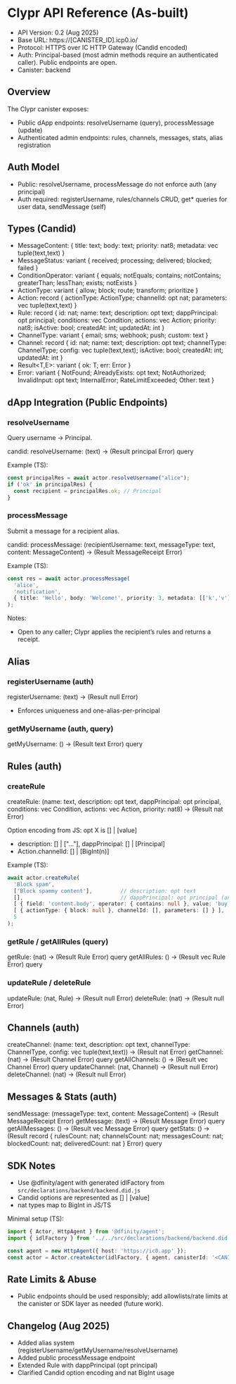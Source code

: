 # Clypr API Reference (As-built)

- API Version: 0.2 (Aug 2025)
- Base URL: https://[CANISTER_ID].icp0.io/
- Protocol: HTTPS over IC HTTP Gateway (Candid encoded)
- Auth: Principal-based (most admin methods require an authenticated caller). Public endpoints are open.
- Canister: backend

## Overview
The Clypr canister exposes:
- Public dApp endpoints: resolveUsername (query), processMessage (update)
- Authenticated admin endpoints: rules, channels, messages, stats, alias registration

## Auth Model
- Public: resolveUsername, processMessage do not enforce auth (any principal)
- Auth required: registerUsername, rules/channels CRUD, get* queries for user data, sendMessage (self)

## Types (Candid)
- MessageContent: { title: text; body: text; priority: nat8; metadata: vec tuple(text,text) }
- MessageStatus: variant { received; processing; delivered; blocked; failed }
- ConditionOperator: variant { equals; notEquals; contains; notContains; greaterThan; lessThan; exists; notExists }
- ActionType: variant { allow; block; route; transform; prioritize }
- Action: record { actionType: ActionType; channelId: opt nat; parameters: vec tuple(text,text) }
- Rule: record { id: nat; name: text; description: opt text; dappPrincipal: opt principal; conditions: vec Condition; actions: vec Action; priority: nat8; isActive: bool; createdAt: int; updatedAt: int }
- ChannelType: variant { email; sms; webhook; push; custom: text }
- Channel: record { id: nat; name: text; description: opt text; channelType: ChannelType; config: vec tuple(text,text); isActive: bool; createdAt: int; updatedAt: int }
- Result<T,E>: variant { ok: T; err: Error }
- Error: variant { NotFound; AlreadyExists: opt text; NotAuthorized; InvalidInput: opt text; InternalError; RateLimitExceeded; Other: text }

## dApp Integration (Public Endpoints)

### resolveUsername
Query username → Principal.

candid:
resolveUsername: (text) -> (Result principal Error) query

Example (TS):
```ts
const principalRes = await actor.resolveUsername("alice");
if ('ok' in principalRes) {
  const recipient = principalRes.ok; // Principal
}
```

### processMessage
Submit a message for a recipient alias.

candid:
processMessage: (recipientUsername: text, messageType: text, content: MessageContent) -> (Result MessageReceipt Error)

Example (TS):
```ts
const res = await actor.processMessage(
  'alice',
  'notification',
  { title: 'Hello', body: 'Welcome!', priority: 3, metadata: [['k','v']] }
);
```

Notes:
- Open to any caller; Clypr applies the recipient’s rules and returns a receipt.

## Alias

### registerUsername (auth)
registerUsername: (text) -> (Result null Error)
- Enforces uniqueness and one-alias-per-principal

### getMyUsername (auth, query)
getMyUsername: () -> (Result text Error) query

## Rules (auth)

### createRule
createRule: (name: text, description: opt text, dappPrincipal: opt principal, conditions: vec Condition, actions: vec Action, priority: nat8) -> (Result nat Error)

Option encoding from JS: opt X is [] | [value]
- description: [] | ["..."], dappPrincipal: [] | [Principal]
- Action.channelId: [] | [BigInt(n)]

Example (TS):
```ts
await actor.createRule(
  'Block spam',
  ['Block spammy content'],         // description: opt text
  [],                               // dappPrincipal: opt principal (any dApp)
  [ { field: 'content.body', operator: { contains: null }, value: 'buy now' } ],
  [ { actionType: { block: null }, channelId: [], parameters: [] } ],
  5
);
```

### getRule / getAllRules (query)
getRule: (nat) -> (Result Rule Error) query
getAllRules: () -> (Result vec Rule Error) query

### updateRule / deleteRule
updateRule: (nat, Rule) -> (Result null Error)
deleteRule: (nat) -> (Result null Error)

## Channels (auth)

createChannel: (name: text, description: opt text, channelType: ChannelType, config: vec tuple(text,text)) -> (Result nat Error)
getChannel: (nat) -> (Result Channel Error) query
getAllChannels: () -> (Result vec Channel Error) query
updateChannel: (nat, Channel) -> (Result null Error)
deleteChannel: (nat) -> (Result null Error)

## Messages & Stats (auth)

sendMessage: (messageType: text, content: MessageContent) -> (Result MessageReceipt Error)
getMessage: (text) -> (Result Message Error) query
getAllMessages: () -> (Result vec Message Error) query
getStats: () -> (Result record { rulesCount: nat; channelsCount: nat; messagesCount: nat; blockedCount: nat; deliveredCount: nat } Error) query

## SDK Notes
- Use @dfinity/agent with generated idlFactory from `src/declarations/backend/backend.did.js`
- Candid options are represented as [] | [value]
- nat types map to BigInt in JS/TS

Minimal setup (TS):
```ts
import { Actor, HttpAgent } from '@dfinity/agent';
import { idlFactory } from '../../src/declarations/backend/backend.did.js';

const agent = new HttpAgent({ host: 'https://ic0.app' });
const actor = Actor.createActor(idlFactory, { agent, canisterId: '<CANISTER_ID>' });
```

## Rate Limits & Abuse
- Public endpoints should be used responsibly; add allowlists/rate limits at the canister or SDK layer as needed (future work).

## Changelog (Aug 2025)
- Added alias system (registerUsername/getMyUsername/resolveUsername)
- Added public processMessage endpoint
- Extended Rule with dappPrincipal (opt principal)
- Clarified Candid option encoding and nat BigInt usage
